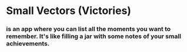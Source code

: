 # Small Vectors (Victories)  

### is an app where you can list all the moments you want to remember. It's like filling a jar with some notes of your small achievements. 
